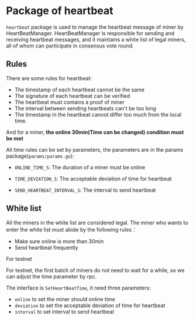 # Package of heartbeat

`heartbeat` package is used to manage the heartbeat message of miner by HeartBeatManager. HeartBeatManager is responsible for sending and receiving heartbeat messages, and it maintains a white list of legal miners, all of whom can participate in consensus vote round.

## Rules

There are some rules for heartbeat:

- The timestamp of each heartbeat cannot be the same
- The signature of each heartbeat can be verified
- The heartbeat must contains a proof of miner
- The interval between sending heartbeats can't be too long
- The timestamp in the heartbeat cannot differ too much from the local time.

And for a miner, **the online 30min(Time can be changed) condition must be met**

All time rules can be set by parameters, the parameters are in the params package(`params/params.go`):

- `ONLINE_TIME_S`: The duration of a miner must be online

- `TIME_DEVIATION_S`: The acceptable deviation of time for heartbeat

- `SEND_HEARTBEAT_INTERVAL_S`: The interval to send heartbeat

## White list

All the miners in the white list are considered legal. The miner who wants to enter the white list must abide by the following rules：

- Make sure online is more than 30min
- Send heartbeat frequently


For testnet

For testnet, the first batch of miners do not need to wait for a while, so we can adjust the time parameter by rpc.

The interface is `SetHeartBeatTime`, it need three parameters:

- `online` to set the miner should online time
- `deviation` to set the acceptable deviation of time for heartbeat
- `interval` to set interval to send heartbeat